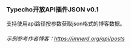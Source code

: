 ### Typecho开放API插件JSON v0.1

支持使用api路径按参数获取json格式的博客数据。

###### 示例参考作者博客：https://imnerd.org/api/posts